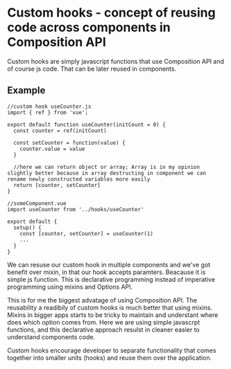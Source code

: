 # Custom hooks - concept of reusing code across components in Composition API

Custom hooks are simply javascript functions that use Composition API and of course js code. That can be later reused in components.

## Example

```tsx
//custom hook useCounter.js
import { ref } from 'vue';

export default function useCounter(initCount = 0) {
  const counter = ref(initCount)

  const setCounter = function(value) {
    counter.value = value
  }

  //here we can return object or array; Array is in my opinion slightly better because in array destructing in component we can rename newly constructed variables more easily
  return [counter, setCounter]
}

//someComponent.vue
import useCounter from '../hooks/useCounter'

export default {
  setup() {
    const [counter, setCounter] = useCounter(1)
    ...
  }
}
```

We can resuse our custom hook in multiple components and we've got benefit over mixin, in that our hook accepts paramters. Beacause it is simple js function. This is declarative programming instead of imperative programming using mixins and Options API.

This is for me the biggest advatage of using Composition API. The reusability a readibily of custom hooks is much better that using mixins. Mixins in bigger apps starts to be tricky to maintain and understant where does which option comes from. Here we are using simple javascrpt functions, and this declarative approach resulst in cleaner easier to understand components code.

Custom hooks encourage developer to separate functionality that comes together into smaller units (hooks) and reuse them over the application.